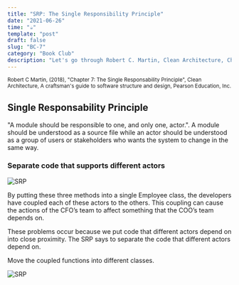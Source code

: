 ```yaml
---
title: "SRP: The Single Responsibility Principle"
date: "2021-06-26"
time: "☕️"
template: "post"
draft: false
slug: "BC-7"
category: "Book Club"
description: "Let's go through Robert C. Martin, Clean Architecture, Chapter 7. The Single Responsability Principle"
---
```


<sub>Robert C Martin, (2018), "Chapter 7: The Single Responsability Principle", Clean Architecture, A craftsman's guide to software structure and design, Pearson Education, Inc.</sub>

## Single Responsability Principle

"A module should be responsible to one, and only one, actor.".
A module should be understood as a source file while an actor should be understood as a group of users or stakeholders who wants the system to change in the same way.

### Separate code that supports different actors

![SRP](/media/SRP.png)

By putting these three methods into a single Employee class, the developers have coupled each of these actors to the others. This coupling can cause the actions of the CFO’s team to affect something that the COO’s team depends on.

These problems occur because we put code that different actors depend on into close proximity. The SRP says to separate the code that different actors depend on.

Move the coupled functions into different classes. 

![SRP](/media/SRP1.png)

